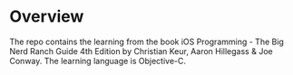 # Overview

The repo contains the learning from the book iOS Programming - The Big Nerd Ranch Guide 4th Edition by Christian Keur, Aaron Hillegass & Joe Conway. The learning language is Objective-C.